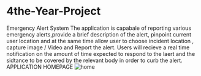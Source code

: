 # 4the-Year-Project
Emergency Alert System
The application is capabale of reporting various emergency alerts,provide a brief description of the alert, pinpoint current user location and at the same time allow user to choose incident location , capture image / Video and Report the alert. Users will recieve a real time notification on the amount of time expected to respond to the laert and the sidtance to be covered by the relevant body in order to curb the alert.<br>
APPLICATION HOMEPAGE
 ![home](https://user-images.githubusercontent.com/22344432/48996748-487a6200-f15e-11e8-996f-7f26aca28b7a.png)
 
